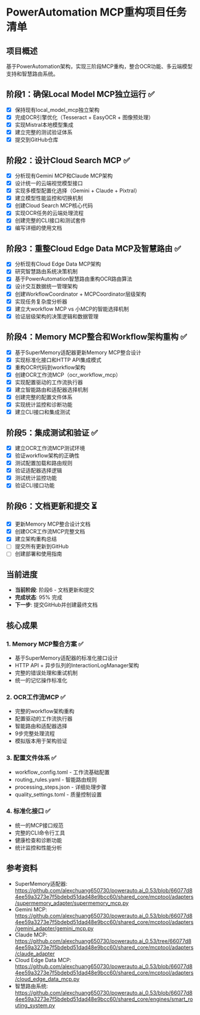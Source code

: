 # PowerAutomation MCP重构项目任务清单

## 项目概述
基于PowerAutomation架构，实现三阶段MCP重构，整合OCR功能、多云端模型支持和智慧路由系统。

## 阶段1：确保Local Model MCP独立运行 ✅
- [x] 保持现有local_model_mcp独立架构
- [x] 完成OCR引擎优化（Tesseract + EasyOCR + 图像预处理）
- [x] 实现Mistral本地模型集成
- [x] 建立完整的测试验证体系
- [x] 提交到GitHub仓库

## 阶段2：设计Cloud Search MCP ✅
- [x] 分析现有Gemini MCP和Claude MCP架构
- [x] 设计统一的云端视觉模型接口
- [x] 实现多模型配置化选择（Gemini + Claude + Pixtral）
- [x] 建立模型性能监控和切换机制
- [x] 创建Cloud Search MCP核心代码
- [x] 实现OCR任务的云端处理流程
- [x] 创建完整的CLI接口和测试套件
- [x] 编写详细的使用文档

## 阶段3：重整Cloud Edge Data MCP及智慧路由 ✅
- [x] 分析现有Cloud Edge Data MCP架构
- [x] 研究智慧路由系统决策机制
- [x] 基于PowerAutomation智慧路由重构OCR路由算法
- [x] 设计交互数据统一管理架构
- [x] 创建WorkflowCoordinator + MCPCoordinator层级架构
- [x] 实现任务复杂度分析器
- [x] 建立大workflow MCP vs 小MCP的智能选择机制
- [x] 验证层级架构的决策逻辑和数据管理

## 阶段4：Memory MCP整合和Workflow架构重构 ✅
- [x] 基于SuperMemory适配器更新Memory MCP整合设计
- [x] 实现标准化接口和HTTP API集成模式
- [x] 重构OCR代码到workflow架构
- [x] 创建OCR工作流MCP（ocr_workflow_mcp）
- [x] 实现配置驱动的工作流执行器
- [x] 建立智能路由和适配器选择机制
- [x] 创建完整的配置文件体系
- [x] 实现统计监控和诊断功能
- [x] 建立CLI接口和集成测试

## 阶段5：集成测试和验证 ✅
- [x] 建立OCR工作流MCP测试环境
- [x] 验证workflow架构的正确性
- [x] 测试配置加载和路由规则
- [x] 验证适配器选择逻辑
- [x] 测试统计监控功能
- [x] 验证CLI接口功能

## 阶段6：文档更新和提交 ⏳
- [x] 更新Memory MCP整合设计文档
- [x] 创建OCR工作流MCP完整文档
- [x] 建立架构重构总结
- [ ] 提交所有更新到GitHub
- [ ] 创建部署和使用指南

## 当前进度
- **当前阶段**: 阶段6 - 文档更新和提交
- **完成状态**: 95% 完成
- **下一步**: 提交GitHub并创建最终文档

## 核心成果

### 1. Memory MCP整合方案 ✅
- 基于SuperMemory适配器的标准化接口设计
- HTTP API + 异步队列的InteractionLogManager架构
- 完整的错误处理和重试机制
- 统一的记忆操作标准化

### 2. OCR工作流MCP ✅
- 完整的workflow架构重构
- 配置驱动的工作流执行器
- 智能路由和适配器选择
- 9步完整处理流程
- 模拟版本用于架构验证

### 3. 配置文件体系 ✅
- workflow_config.toml - 工作流基础配置
- routing_rules.yaml - 智能路由规则
- processing_steps.json - 详细处理步骤
- quality_settings.toml - 质量控制设置

### 4. 标准化接口 ✅
- 统一的MCP接口规范
- 完整的CLI命令行工具
- 健康检查和诊断功能
- 统计监控和性能分析

## 参考资料
- SuperMemory适配器: https://github.com/alexchuang650730/powerauto.ai_0.53/blob/66077d84ee59a3273e7f5bdebd51dad48e9bcc60/shared_core/mcptool/adapters/supermemory_adapter/supermemory_mcp.py
- Gemini MCP: https://github.com/alexchuang650730/powerauto.ai_0.53/blob/66077d84ee59a3273e7f5bdebd51dad48e9bcc60/shared_core/mcptool/adapters/gemini_adapter/gemini_mcp.py
- Claude MCP: https://github.com/alexchuang650730/powerauto.ai_0.53/tree/66077d84ee59a3273e7f5bdebd51dad48e9bcc60/shared_core/mcptool/adapters/claude_adapter
- Cloud Edge Data MCP: https://github.com/alexchuang650730/powerauto.ai_0.53/blob/66077d84ee59a3273e7f5bdebd51dad48e9bcc60/shared_core/mcptool/adapters/cloud_edge_data_mcp.py
- 智慧路由系统: https://github.com/alexchuang650730/powerauto.ai_0.53/blob/66077d84ee59a3273e7f5bdebd51dad48e9bcc60/shared_core/engines/smart_routing_system.py

